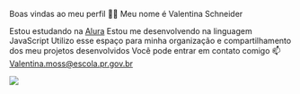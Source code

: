 Boas vindas ao meu perfil 💙💙
Meu nome é Valentina Schneider 

Estou estudando na [Alura](https://cursos.alura.com.br/user/valentina-moss)
Estou me desenvolvendo na linguagem JavaScript
Utilizo esse espaço para minha organização e compartilhamento dos meu projetos desenvolvidos
Você pode entrar em contato comigo 📫
Valentina.moss@escola.pr.gov.br 








![](https://media1.tenor.com/m/4uAQUzzmLAgAAAAd/gjirlfriend.gif)
